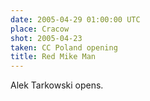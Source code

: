 ```yaml
---
date: 2005-04-29 01:00:00 UTC
place: Cracow
shot: 2005-04-23
taken: CC Poland opening
title: Red Mike Man
---
```


Alek Tarkowski opens.

